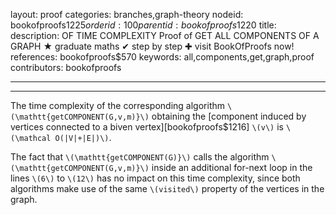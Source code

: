 layout: proof
categories: branches,graph-theory
nodeid: bookofproofs$1225
orderid: 100
parentid: bookofproofs$1220
title: 
description:  OF TIME COMPLEXITY Proof of GET ALL COMPONENTS OF A GRAPH &#9733; graduate maths &#10004; step by step &#10010; visit BookOfProofs now!
references: bookofproofs$570
keywords: all,components,get,graph,proof
contributors: bookofproofs

---


---

The time complexity of the corresponding algorithm `\(\mathtt{getCOMPONENT(G,v,m)}\)` obtaining the [component induced by vertices connected to a biven vertex][bookofproofs$1216] `\(v\)` is `\(\mathcal O(|V|+|E|)\)`. 

The fact that `\(\mathtt{getCOMPONENT(G)}\)` calls the algorithm `\(\mathtt{getCOMPONENT(G,v,m)}\)` inside an additional for-next loop in the lines `\(6\)` to `\(12\)` has no impact on this time complexity, since both algorithms make use of the same `\(visited\)` property of the vertices in the graph.
